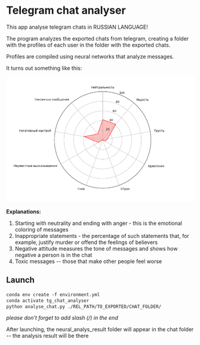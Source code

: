 # Telegram chat analyser

This app analyse telegram chats in RUSSIAN LANGUAGE!

The program analyzes the exported chats from telegram, creating a folder with the profiles of each user in the folder with the exported chats.

Profiles are compiled using neural networks that analyze messages.

It turns out something like this:

![Alt text](example.png?raw=true "Title")

**Explanations:**
1. Starting with neutrality and ending with anger - this is the emotional coloring of messages
2. Inappropriate statements - the percentage of such statements that, for example, justify murder or offend the feelings of believers
3. Negative attitude measures the tone of messages and shows how negative a person is in the chat
4. Toxic messages -- those that make other people feel worse


## Launch

```commandline
conda env create -f environment.yml
conda activate tg_chat_analyser
python analyse_chat.py ./REL_PATH/TO_EXPORTED/CHAT_FOLDER/
```
*please don't forget to add slash (/) in the end*

After launching, the neural_analys_result folder will appear in the chat folder -- the analysis result will be there